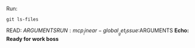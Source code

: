 Run:

```
git ls-files
```
READ:
   $ARGUMENTS
RUN:
     mcp__linear-global__get_issue:$ARGUMENTS
**Echo: Ready for work boss**
